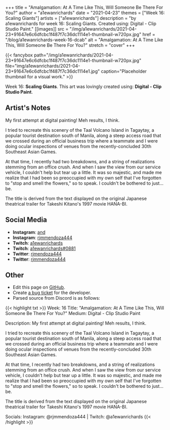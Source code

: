 +++
title =       "Amalgamation: At A Time Like This, Will Someone Be There For You?"
author =      "a1ewanrichards"
date =        "2021-04-23"
themes =      ["Week 16: Scaling Giants"]
artists =     ["a1ewanrichards"]
description = "by a1ewanrichards for week 16: Scaling Giants. Created using: Digital - Clip Studio Paint."
[[images]]
              src = "/img/a1ewanrichards/2021-04-23+91647e6c6dfcbc1f487f7c36dc1114e1-thumbnail-w720px.jpg"
              href = "/blog/a1ewanrichards-week-16-dcab"
              alt = "Amalgamation: At A Time Like This, Will Someone Be There For You?"
              stretch = "cover"
+++


{{< fancybox path="/img/a1ewanrichards/2021-04-23+91647e6c6dfcbc1f487f7c36dc1114e1-thumbnail-w720px.jpg" file="img/a1ewanrichards/2021-04-23+91647e6c6dfcbc1f487f7c36dc1114e1.jpg" caption="Placeholder thumbnail for a visual work." >}}


Week 16: **Scaling Giants**. This art was lovingly created using: **Digital - Clip Studio Paint**.

## Artist's Notes

My first attempt at digital painting! Meh results, I think.

I tried to recreate this scenery of the Taal Volcano Island in Tagaytay, a popular tourist destination south of Manila, along a steep access road that we crossed during an official business trip where a teammate and I were doing ocular inspections of venues from the recently-concluded 30th Southeast Asian Games.

At that time, I recently had two breakdowns, and a string of realizations stemming from an office crush. And when I saw the view from our service vehicle, I couldn't help but tear up a little. It was so majestic, and made me realize that I had been so preoccupied with my own self that I've forgotten to "stop and smell the flowers," so to speak. I couldn't be bothered to just... be.

The title is derived from the text displayed on the original Japanese theatrical trailer for Takeshi Kitano's 1997 movie HANA-BI.

## Social Media

- **Instagram**: <a href='https://instagram.com/and' target='_blank'>and</a>
- **Instagram**: <a href='https://instagram.com/rjmmendoza444' target='_blank'>rjmmendoza444</a>
- **Twitch**: <a href='https://twitch.tv/a1ewanrichards' target='_blank'>a1ewanrichards</a>
- **Twitch**: <a href='https://twitch.tv/a1ewanrichards#0881' target='_blank'>a1ewanrichards#0881</a>
- **Twitter**: <a href='https://twitter.com/rjmendoza444' target='_blank'>rjmendoza444</a>
- **Twitter**: <a href='https://twitter.com/rjmmendoza444' target='_blank'>rjmmendoza444</a>

## Other

- Edit this page on [GitHub](https://github.com/teaminkling/web-refresh/edit/main/content/blog/a1ewanrichards-week-16-dcab.md).
- Create [a bug ticket](https://github.com/teaminkling/web-refresh/issues/new?assignees=&labels=bug&template=problem-report.md&title=) for the developer.
- Parsed source from Discord is as follows:

{{< highlight txt >}}
Week: 16
Title: "Amalgamation: At A Time Like This, Will Someone Be There For You?"
Medium: Digital - Clip Studio Paint

Description: My first attempt at digital painting! Meh results, I think.

I tried to recreate this scenery of the Taal Volcano Island in Tagaytay, a popular tourist destination south of Manila, along a steep access road that we crossed during an official business trip where a teammate and I were doing ocular inspections of venues from the recently-concluded 30th Southeast Asian Games.

At that time, I recently had two breakdowns, and a string of realizations stemming from an office crush. And when I saw the view from our service vehicle, I couldn't help but tear up a little. It was so majestic, and made me realize that I had been so preoccupied with my own self that I've forgotten to "stop and smell the flowers," so to speak. I couldn't be bothered to just... be.

The title is derived from the text displayed on the original Japanese theatrical trailer for Takeshi Kitano's 1997 movie HANA-BI.

Socials: Instagram: @rjmmendoza444 |  Twitch: @a1ewanrichards
{{< /highlight >}}